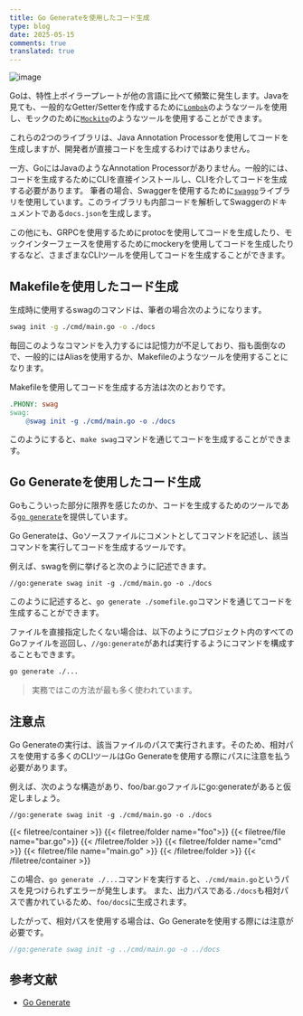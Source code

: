 ```yaml
---
title: Go Generateを使用したコード生成
type: blog
date: 2025-05-15
comments: true
translated: true
---
```

![image](/images/go/go-generate-1747269173961.png)

Goは、特性上ボイラープレートが他の言語に比べて頻繁に発生します。Javaを見ても、一般的なGetter/Setterを作成するために[`Lombok`](https://projectlombok.org/)のようなツールを使用し、モックのために[`Mockito`](https://site.mockito.org/)のようなツールを使用することができます。

これらの2つのライブラリは、Java Annotation Processorを使用してコードを生成しますが、開発者が直接コードを生成するわけではありません。

一方、GoにはJavaのようなAnnotation Processorがありません。一般的には、コードを生成するためにCLIを直接インストールし、CLIを介してコードを生成する必要があります。
筆者の場合、Swaggerを使用するために[`swaggo`](https://github.com/swaggo/swag)ライブラリを使用しています。このライブラリも内部コードを解析してSwaggerのドキュメントである`docs.json`を生成します。

この他にも、GRPCを使用するためにprotocを使用してコードを生成したり、モックインターフェースを使用するためにmockeryを使用してコードを生成したりするなど、さまざまなCLIツールを使用してコードを生成することができます。

## Makefileを使用したコード生成

生成時に使用するswagのコマンドは、筆者の場合次のようになります。
```bash
swag init -g ./cmd/main.go -o ./docs
```

毎回このようなコマンドを入力するには記憶力が不足しており、指も面倒なので、一般的にはAliasを使用するか、Makefileのようなツールを使用することになります。

Makefileを使用してコードを生成する方法は次のとおりです。
```makefile
.PHONY: swag
swag:
    @swag init -g ./cmd/main.go -o ./docs
```
このようにすると、`make swag`コマンドを通じてコードを生成することができます。

## Go Generateを使用したコード生成
Goもこういった部分に限界を感じたのか、コードを生成するためのツールである[`go generate`](https://pkg.go.dev/cmd/go#hdr-Generate_Go_files_by_processing_source)を提供しています。

Go Generateは、Goソースファイルにコメントとしてコマンドを記述し、該当コマンドを実行してコードを生成するツールです。

例えば、swagを例に挙げると次のように記述できます。
```go{filename="somefile.go"}
//go:generate swag init -g ./cmd/main.go -o ./docs
```

このように記述すると、`go generate ./somefile.go`コマンドを通じてコードを生成することができます。

ファイルを直接指定したくない場合は、以下のようにプロジェクト内のすべてのGoファイルを巡回し、`//go:generate`があれば実行するようにコマンドを構成することもできます。 

```bash
go generate ./...
```
> 実務ではこの方法が最も多く使われています。

## 注意点
Go Generateの実行は、該当ファイルのパスで実行されます。そのため、相対パスを使用する多くのCLIツールはGo Generateを使用する際にパスに注意を払う必要があります。

例えば、次のような構造があり、foo/bar.goファイルにgo:generateがあると仮定しましょう。
```go{filename="foo/bar.go"}
//go:generate swag init -g ./cmd/main.go -o ./docs
```

{{< filetree/container >}}
    {{< filetree/folder name="foo">}}
        {{< filetree/file name="bar.go">}}
    {{< /filetree/folder >}}
    {{< filetree/folder name="cmd" >}}
        {{< filetree/file name="main.go" >}}
    {{< /filetree/folder >}}
{{< /filetree/container >}}

この場合、`go generate ./...`コマンドを実行すると、`./cmd/main.go`というパスを見つけられずエラーが発生します。
また、出力パスである`./docs`も相対パスで書かれているため、`foo/docs`に生成されます。

したがって、相対パスを使用する場合は、Go Generateを使用する際には注意が必要です。
```go
//go:generate swag init -g ../cmd/main.go -o ../docs
```

## 参考文献
- [Go Generate](https://pkg.go.dev/cmd/go#hdr-Generate_Go_files_by_processing_source)